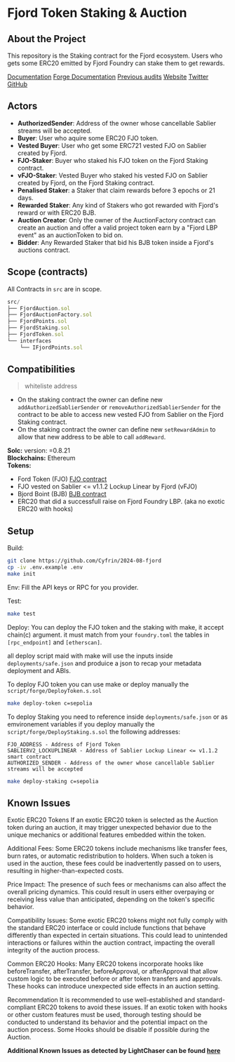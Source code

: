 # Fjord Token Staking & Auction

## About the Project

This repository is the Staking contract for the Fjord ecosystem. Users who gets some ERC20 emitted by Fjord Foundry can stake them to get rewards.

[Documentation](https://help.fjordfoundry.com/fjord-foundry-docs)
[Forge Documentation](/docs/)
[Previous audits](/docs/audit/)
[Website](https://www.fjordfoundry.com/)
[Twitter](https://x.com/FjordFoundry)
[GitHub](https://github.com/marigoldlabs)

## Actors

- __AuthorizedSender__: Address of the owner whose cancellable Sablier streams will be accepted.
- __Buyer__: User who aquire some ERC20 FJO token.
- __Vested Buyer__: User who get some ERC721 vested FJO on Sablier created by Fjord.
- __FJO-Staker__: Buyer who staked his FJO token on the Fjord Staking contract.
- __vFJO-Staker__: Vested Buyer who staked his vested FJO on Sablier created by Fjord, on the Fjord Staking contract.
- __Penalised Staker__: a Staker that claim rewards before 3 epochs or 21 days.
- __Rewarded Staker__: Any kind of Stakers who got rewarded with Fjord's reward or with ERC20 BJB.
- __Auction Creator__: Only the owner of the AuctionFactory contract can create an auction and offer a valid project token earn by a "Fjord LBP event" as an auctionToken to bid on.
- __Bidder__: Any Rewarded Staker that bid his BJB token inside a Fjord's auctions contract.

[//]: # (contest-details-close)

[//]: # (scope-open)

## Scope (contracts)

All Contracts in `src` are in scope.

```js
src/
├── FjordAuction.sol
├── FjordAuctionFactory.sol
├── FjordPoints.sol
├── FjordStaking.sol
├── FjordToken.sol
└── interfaces
    └── IFjordPoints.sol
```

## Compatibilities

> whiteliste address
-  On the staking contract the owner can define new `addAuthorizedSablierSender` or `removeAuthorizedSablierSender` for the contract to be able to access new vested FJO from Sablier on the Fjord Staking contract.
- On the staking contract the owner can define new `setRewardAdmin` to allow that new address to be able to call `addReward`.

__Solc:__ version: =0.8.21  
__Blockchains:__ Ethereum  
__Tokens:__
- Ford Token (FJO) [FJO contract](/src/FjordToken.sol)
- FJO vested on Sablier <= v1.1.2 Lockup Linear by Fjord (vFJO)
- Bjord Boint (BJB) [BJB contract](/src/FjordPoints.sol)
- ERC20 that did a successfull raise on Fjord Foundry LBP. (aka no exotic ERC20 with hooks)


[//]: # (scope-close)

[//]: # (getting-started-open)

## Setup

Build:
```bash
git clone https://github.com/Cyfrin/2024-08-fjord
cp -iv .env.example .env
make init
```

Env:
Fill the API keys or RPC for you provider.

Test:
```bash
make test
```

Deploy:
You can deploy the FJO token and the staking with make, it accept chain(c) argument.
it must match from your `foundry.toml` the tables in `[rpc_endpoint]` and `[etherscan]`.

all deploy script maid with make will use the inputs inside `deployments/safe.json` and produice a json to recap your metadata deployment and ABIs.


To deploy FJO token you can use make or deploy manually the `script/forge/DeployToken.s.sol`
```bash
make deploy-token c=sepolia
```

To deploy Staking you need to reference inside `deployments/safe.json` or as emvironement variables if you deploy manually the `script/forge/DeployStaking.s.sol` the following addresses:
```
FJO_ADDRESS - Address of Fjord Token
SABLIERV2_LOCKUPLINEAR - Address of Sablier Lockup Linear <= v1.1.2 smart contract
AUTHORIZED_SENDER - Address of the owner whose cancellable Sablier streams will be accepted
```

```bash
make deploy-staking c=sepolia
```

[//]: # (getting-started-close)

[//]: # (known-issues-open)

## Known Issues

Exotic ERC20 Tokens
If an exotic ERC20 token is selected as the Auction token during an auction, it may trigger unexpected behavior due to the unique mechanics or additional features embedded within the token.

Additional Fees: Some ERC20 tokens include mechanisms like transfer fees, burn rates, or automatic redistribution to holders. When such a token is used in the auction, these fees could be inadvertently passed on to users, resulting in higher-than-expected costs.

Price Impact: The presence of such fees or mechanisms can also affect the overall pricing dynamics. This could result in users either overpaying or receiving less value than anticipated, depending on the token's specific behavior.

Compatibility Issues: Some exotic ERC20 tokens might not fully comply with the standard ERC20 interface or could include functions that behave differently than expected in certain situations. This could lead to unintended interactions or failures within the auction contract, impacting the overall integrity of the auction process.

Common ERC20 Hooks: Many ERC20 tokens incorporate hooks like beforeTransfer, afterTransfer, beforeApproval, or afterApproval that allow custom logic to be executed before or after token transfers and approvals. These hooks can introduce unexpected side effects in an auction setting. 

Recommendation
It is recommended to use well-established and standard-compliant ERC20 tokens to avoid these issues. If an exotic token with hooks or other custom features must be used, thorough testing should be conducted to understand its behavior and the potential impact on the auction process. Some Hooks should be disable if possible during the Auction.

**Additional Known Issues as detected by LightChaser can be found [here](https://github.com/Cyfrin/2024-08-fjord/issues/1)**

[//]: # (known-issues-close)
